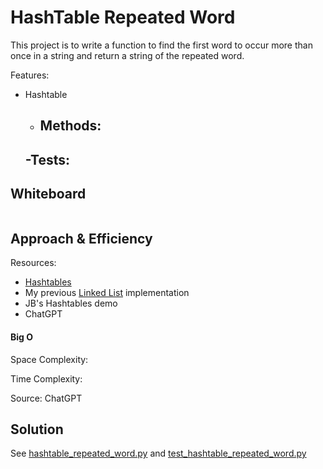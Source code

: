 # HashTable Repeated Word
This project is to write a function to find the first word to occur more than once in a string and return a string of the repeated word.

Features:
- Hashtable
  - Methods:
    -
  -Tests:
    - 


## Whiteboard
![]()


## Approach & Efficiency

Resources:
- [Hashtables](https://codefellows.github.io/common_curriculum/data_structures_and_algorithms/Code_401/class-30/resources/Hashtables.html)
- My previous [Linked List](/python/data_structures/linked_list.py) implementation
- JB's Hashtables demo
- ChatGPT

#### Big O

Space Complexity:


Time Complexity:


Source: ChatGPT

## Solution

See [hashtable_repeated_word.py](/python/code_challenges/hashtable_repeated_word.py)
and [test_hashtable_repeated_word.py](/python/tests/code_challenges/test_hashtable_repeated_word.py)
